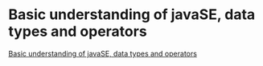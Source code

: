 # Basic understanding of javaSE, data types and operators
[Basic understanding of javaSE, data types and operators](https://aiwithcloud.com/2022/09/15/basic_understanding_of_javase_data_types_and_operators/)